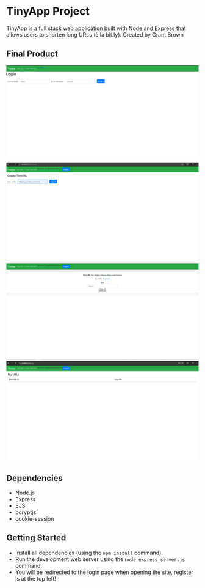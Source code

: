 # TinyApp Project

TinyApp is a full stack web application built with Node and Express that allows users to shorten long URLs (à la bit.ly). Created by Grant Brown

## Final Product

!["Login Page"](https://github.com/Bigred0303/tinyapp/blob/master/docs/loginPage.png?raw=true)
!["New URL Page"](https://github.com/Bigred0303/tinyapp/blob/master/docs/newUrlPage.png?raw=true)
!["Specific URL Page"](https://github.com/Bigred0303/tinyapp/blob/master/docs/specificUrlPage.png?raw=true)
!["URL Index Page"](https://github.com/Bigred0303/tinyapp/blob/master/docs/urlPage.png?raw=true)

## Dependencies

- Node.js
- Express
- EJS
- bcryptjs
- cookie-session

## Getting Started

- Install all dependencies (using the `npm install` command).
- Run the development web server using the `node express_server.js` command.
- You will be redirected to the login page when opening the site, register is at the top left!